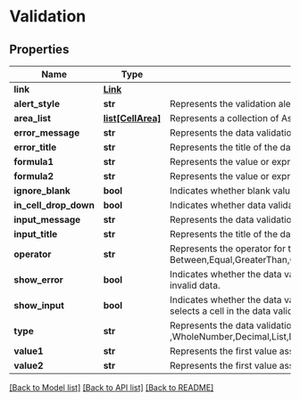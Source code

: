 # Validation

## Properties
Name | Type | Description | Notes
------------ | ------------- | ------------- | -------------
**link** | [**Link**](Link.md) |  | [optional] 
**alert_style** | **str** | Represents the validation alert style.Information,Stop,Warning              | [optional] 
**area_list** | [**list[CellArea]**](CellArea.md) | Represents a collection of Aspose.Cells.CellArea which contains the data     validation settings. | [optional] 
**error_message** | **str** | Represents the data validation error message. | [optional] 
**error_title** | **str** | Represents the title of the data-validation error dialog box. | [optional] 
**formula1** | **str** | Represents the value or expression associated with the data validation. | [optional] 
**formula2** | **str** | Represents the value or expression associated with the second part of the    data validation.              | [optional] 
**ignore_blank** | **bool** | Indicates whether blank values are permitted by the range data validation. | [optional] 
**in_cell_drop_down** | **bool** | Indicates whether data validation displays a drop-down list that contains    acceptable values. | [optional] 
**input_message** | **str** | Represents the data validation input message. | [optional] 
**input_title** | **str** | Represents the title of the data-validation input dialog box. | [optional] 
**operator** | **str** | Represents the operator for the data validation. Between,Equal,GreaterThan,GreaterOrEqual,LessThan,LessOrEqual,None,NotBetween,NotEqual | [optional] 
**show_error** | **bool** | Indicates whether the data validation error message will be displayed whenever    the user enters invalid data. | [optional] 
**show_input** | **bool** | Indicates whether the data validation input message will be displayed whenever    the user selects a cell in the data validation range. | [optional] 
**type** | **str** | Represents the data validation type. AnyValue ,WholeNumber,Decimal,List,Date,Time,TextLength,Custom              | [optional] 
**value1** | **str** | Represents the first value associated with the data validation. | [optional] 
**value2** | **str** | Represents the first value associated with the data validation.              | [optional] 

[[Back to Model list]](../README.md#documentation-for-models) [[Back to API list]](../README.md#documentation-for-api-endpoints) [[Back to README]](../README.md)


